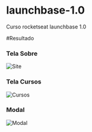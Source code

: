 # launchbase-1.0
Curso rocketseat launchbase 1.0

#Resultado

### Tela Sobre
![Site](https://image.prntscr.com/image/9UG3ahUNSauPtupEoxGDAg.png)

### Tela Cursos
![Cursos](https://image.prntscr.com/image/2cs_fSc8TFm-4UWltM3xDA.png)

### Modal
![Modal](https://image.prntscr.com/image/6a6xu3UITyW4CPg9OE3Pjg.png)
